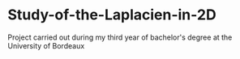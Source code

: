 # Study-of-the-Laplacien-in-2D
Project carried out during my third year of bachelor's degree at the University of Bordeaux 
